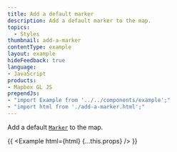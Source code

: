```yaml
---
title: Add a default marker
description: Add a default marker to the map.
topics:
  - Styles
thumbnail: add-a-marker
contentType: example
layout: example
hideFeedback: true
language:
- JavaScript
products:
- Mapbox GL JS
prependJs:
- "import Example from '../../components/example';"
- "import html from './add-a-marker.html';"
---
```


Add a default [`Marker`](https://maplibre.org/maplibre-gl-js-docs/api/markers/#marker) to the map.

{{ <Example html={html} {...this.props} /> }}
